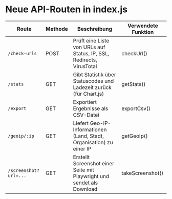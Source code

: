 # Neue API-Routen in index.js

| Route                   | Methode | Beschreibung                                                              | Verwendete Funktion        |
|------------------------|---------|---------------------------------------------------------------------------|----------------------------|
| `/check-urls`          | POST    | Prüft eine Liste von URLs auf Status, IP, SSL, Redirects, VirusTotal     | checkUrl()                 |
| `/stats`               | GET     | Gibt Statistik über Statuscodes und Ladezeit zurück (für Chart.js)       | getStats()                 |
| `/export`              | GET     | Exportiert Ergebnisse als CSV-Datei                                       | exportCsv()                |
| `/geoip/:ip`           | GET     | Liefert Geo-IP-Informationen (Land, Stadt, Organisation) zu einer IP      | getGeoIp()                 |
| `/screenshot?url=...`  | GET     | Erstellt Screenshot einer Seite mit Playwright und sendet als Download    | takeScreenshot()           |